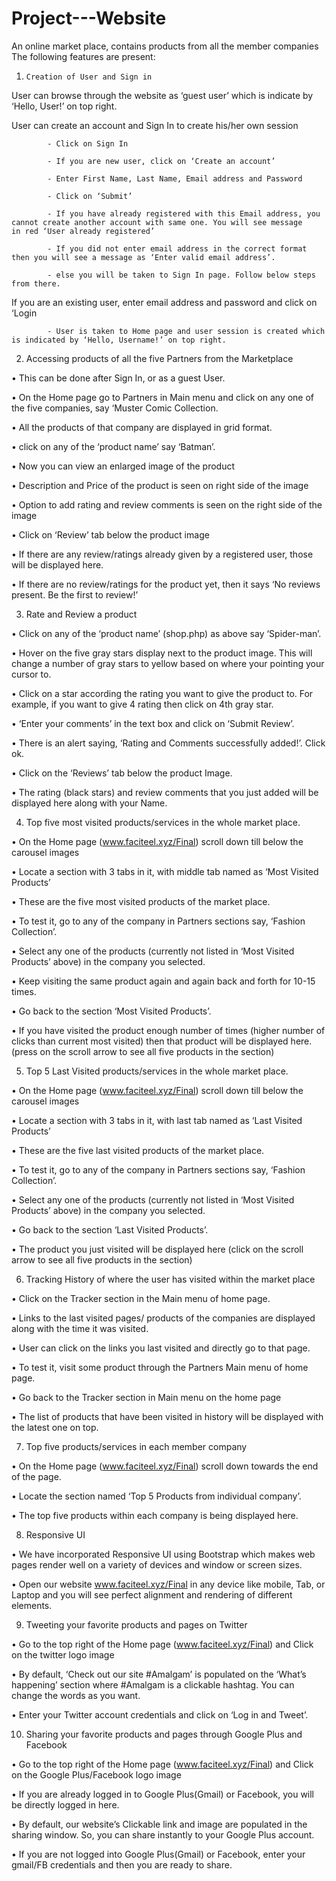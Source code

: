 # Project---Website
An online market place, contains products from all the member companies
The following features are present:


 1.     Creation of User and Sign in

User can browse through the website as ‘guest user’ which is indicate by ‘Hello, User!’ on top right.

User can create an account and Sign In to create his/her own session

            - Click on Sign In

            - If you are new user, click on ‘Create an account’

            - Enter First Name, Last Name, Email address and Password

            - Click on ‘Submit’

            - If you have already registered with this Email address, you cannot create another account with same one. You will see message                            in red ‘User already registered’ 

            - If you did not enter email address in the correct format then you will see a message as ‘Enter valid email address’.

            - else you will be taken to Sign In page. Follow below steps from there. 

If you are an existing user, enter email address and password and click on ‘Login

            - User is taken to Home page and user session is created which is indicated by ‘Hello, Username!’ on top right.

 
 

2. Accessing products of all the five Partners from the Marketplace

•    This can be done after Sign In, or as a guest User.

•    On the Home page go to Partners in Main menu and click on any one of the five companies, say ‘Muster Comic Collection.

•    All the products of that company are displayed in grid format.

•    click on any of the ‘product name’ say ‘Batman’.

•    Now you can view an enlarged image of the product

•    Description and Price of the product is seen on right side of the image

•    Option to add rating and review comments is seen on the right side of the image

•    Click on ‘Review’ tab below the product image

•    If there are any review/ratings already given by a registered user, those will be displayed here.

•    If there are no review/ratings for the product yet, then it says ‘No reviews present. Be the first to review!’




3. Rate and Review a product 

•    Click on any of the ‘product name’ (shop.php) as above say ‘Spider-man’.

•    Hover on the five gray stars display next to the product image. This will change a number of gray stars to yellow based on where your pointing your cursor to.

•    Click on a star according the rating you want to give the product to. For example, if you want to give 4 rating then click on 4th gray star.

•    ‘Enter your comments’ in the text box and click on ‘Submit Review’.

•    There is an alert saying, ‘Rating and Comments successfully added!’. Click ok.

•    Click on the ‘Reviews’ tab below the product Image.

•    The rating (black stars) and review comments that you just added will be displayed here along with your Name.

 


4. Top five most visited products/services in the whole market place.

•    On the Home page (www.faciteel.xyz/Final) scroll down till below the carousel images

•     Locate a section with 3 tabs in it, with middle tab named as ‘Most Visited Products’

•    These are the five most visited products of the market place.

•    To test it, go to any of the company in Partners sections say, ‘Fashion Collection’.

•    Select any one of the products (currently not listed in ‘Most Visited Products’ above) in the company you selected.

•    Keep visiting the same product again and again back and forth for 10-15 times.

•    Go back to the section ‘Most Visited Products’.

•    If you have visited the product enough number of times (higher number of clicks than current most visited) then that product will be displayed here. (press on the scroll arrow to see all five products in the section)

 


5. Top 5 Last Visited products/services in the whole market place.

•    On the Home page (www.faciteel.xyz/Final) scroll down till below the carousel images

•     Locate a section with 3 tabs in it, with last tab named as ‘Last Visited Products’

•    These are the five last visited products of the market place.

•    To test it, go to any of the company in Partners sections say, ‘Fashion Collection’.

•    Select any one of the products (currently not listed in ‘Most Visited Products’ above) in the company you selected.

•    Go back to the section ‘Last Visited Products’.

•    The product you just visited will be displayed here (click on the scroll arrow to see all five products in the section)

 


6. Tracking History of where the user has visited within the market place
 
•    Click on the Tracker section in the Main menu of home page.

•    Links to the last visited pages/ products of the companies are displayed along with the time it was visited.

•    User can click on the links you last visited and directly go to that page.

•    To test it, visit some product through the Partners Main menu of home page.

•    Go back to the Tracker section in Main menu on the home page

•    The list of products that have been visited in history will be displayed with the latest one on top.
 


7. Top five products/services in each member company

•    On the Home page (www.faciteel.xyz/Final) scroll down towards the end of the page.

•    Locate the section named ‘Top 5 Products from individual company’.

•    The top five products within each company is being displayed here.

 


8. Responsive UI

•    We have incorporated Responsive UI using Bootstrap which makes web pages render well on a variety of devices and window or screen sizes.

•    Open our website www.faciteel.xyz/Final in any device like mobile, Tab, or Laptop and you will see perfect alignment and rendering of different elements.

 


9. Tweeting your favorite products and pages on Twitter

•    Go to the top right of the Home page (www.faciteel.xyz/Final) and Click on the twitter logo image

•    By default, ‘Check out our site #Amalgam’ is populated on the ‘What’s happening’ section where #Amalgam is a clickable hashtag. You can change the words as you want.

•    Enter your Twitter account credentials and click on ‘Log in and Tweet’.

 
10.  Sharing your favorite products and pages through Google Plus and Facebook

•    Go to the top right of the Home page (www.faciteel.xyz/Final) and Click on the Google Plus/Facebook logo image

•    If you are already logged in to Google Plus(Gmail) or Facebook, you will be directly logged in here.

•    By default, our website’s Clickable link and image are populated in the sharing window. So, you can share instantly to your Google Plus account.

•    If you are not logged into Google Plus(Gmail) or Facebook, enter your gmail/FB credentials and then you are ready to share.
